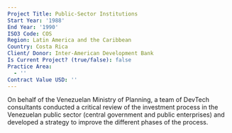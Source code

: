 ```yaml
---
Project Title: Public-Sector Institutions
Start Year: '1988'
End Year: '1990'
ISO3 Code: COS
Region: Latin America and the Caribbean
Country: Costa Rica
Client/ Donor: Inter-American Development Bank
Is Current Project? (true/false): false
Practice Area:
  - ''
Contract Value USD: ''
---
```

On behalf of the Venezuelan Ministry of Planning, a team of DevTech consultants conducted a critical review of the investment process in the Venezuelan public sector (central government and public enterprises) and developed a strategy to improve the different phases of the process.